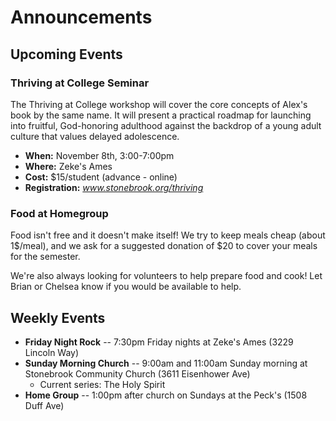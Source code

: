 # Announcements

## Upcoming Events

### Thriving at College Seminar
The Thriving at College workshop will cover the core concepts of Alex's book by the same name.
It will present a practical roadmap for launching into fruitful, God-honoring adulthood against the backdrop of a young adult culture that values delayed adolescence.

* **When:** November 8th, 3:00-7:00pm
* **Where:** Zeke's Ames
* **Cost:** $15/student (advance - online)
* **Registration:** *www.stonebrook.org/thriving*

### Food at Homegroup
Food isn't free and it doesn't make itself!
We try to keep meals cheap (about 1$/meal), and we ask for a suggested donation of $20 to cover your meals for the semester.

We're also always looking for volunteers to help prepare food and cook!
Let Brian or Chelsea know if you would be available to help.

## Weekly Events
* **Friday Night Rock** -- 7:30pm Friday nights at Zeke's Ames (3229 Lincoln Way)
* **Sunday Morning Church** -- 9:00am and 11:00am Sunday morning at Stonebrook Community Church (3611 Eisenhower Ave)
    * Current series: The Holy Spirit
* **Home Group** -- 1:00pm after church on Sundays at the Peck's (1508 Duff Ave)
